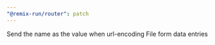```yaml
---
"@remix-run/router": patch
---
```


Send the name as the value when url-encoding File form data entries
